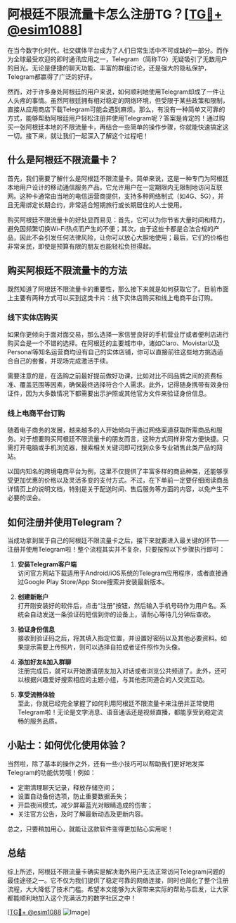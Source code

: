 # 阿根廷不限流量卡怎么注册TG？[[TG💪+ @esim1088](https://t.me/s/esim1088)]

在当今数字化时代，社交媒体平台成为了人们日常生活中不可或缺的一部分。而作为全球最受欢迎的即时通讯应用之一，Telegram（简称TG）无疑吸引了无数用户的目光。无论是便捷的聊天功能、丰富的群组讨论，还是强大的隐私保护，Telegram都赢得了广泛的好评。

然而，对于许多身处阿根廷的用户来说，如何顺利地使用Telegram却成了一件让人头疼的事情。虽然阿根廷拥有相对稳定的网络环境，但受限于某些政策和限制，直接从应用商店下载Telegram可能会遇到麻烦。那么，有没有一种简单又可靠的方式，能够帮助阿根廷用户轻松注册并使用Telegram呢？答案是肯定的！通过购买一张阿根廷本地的不限流量卡，再结合一些简单的操作步骤，你就能快速搞定这一切。接下来，就让我们一起深入了解这个过程吧！

## 什么是阿根廷不限流量卡？

首先，我们需要了解什么是阿根廷不限流量卡。简单来说，这是一种专门为阿根廷本地用户设计的移动通信服务产品，它允许用户在一定期限内无限制地访问互联网。这种卡通常由当地的电信运营商提供，支持多种网络制式（如4G、5G），并且无需绑定长期合约，非常适合短期旅行或长期居住的人士使用。

购买阿根廷不限流量卡的好处显而易见：首先，它可以为你节省大量时间和精力，避免因频繁切换Wi-Fi热点而产生的不便；其次，由于这些卡都是合法合规的产品，因此不会引发任何法律风险，让你可以放心大胆地使用；最后，它们的价格也非常亲民，即使是预算有限的朋友也能轻松负担得起。

## 购买阿根廷不限流量卡的方法

既然知道了阿根廷不限流量卡的重要性，那么接下来就是如何获取它了。目前市面上主要有两种方式可以买到这类卡片：线下实体店购买和线上电商平台订购。

### 线下实体店购买

如果你更倾向于面对面交易，那么选择一家信誉良好的手机营业厅或者便利店进行购买会是一个不错的选择。在阿根廷的主要城市中，诸如Claro、Movistar以及Personal等知名运营商均设有自己的实体店铺，你可以直接前往这些地方挑选适合自己的套餐，并现场完成激活手续。

需要注意的是，在选购之前最好提前做好功课，比如对比不同品牌之间的资费标准、覆盖范围等因素，确保最终选择符合个人需求。此外，记得随身携带有效身份证件，因为大多数情况下都需要出示护照或其他官方文件来验证身份信息。

### 线上电商平台订购

随着电子商务的发展，越来越多的人开始倾向于通过网络渠道获取所需商品和服务。对于想要购买阿根廷不限流量卡的朋友而言，这种方式同样非常方便快捷。只需打开电脑或手机浏览器，搜索相关关键词即可找到众多专业销售此类产品的网站。

以国内知名的跨境电商平台为例，这里不仅提供了丰富多样的商品种类，还能够享受更加优惠的价格以及灵活多变的支付方式。不过，在下单前一定要仔细阅读商品详情页上的说明文档，特别是关于配送时间、售后服务等方面的内容，以免产生不必要的误会。

## 如何注册并使用Telegram？

当成功拿到属于自己的阿根廷不限流量卡之后，接下来就要进入最关键的环节——注册并使用Telegram啦！整个流程其实并不复杂，只要按照以下步骤执行即可：

1. **安装Telegram客户端**  
   访问官方网站下载适用于Android/iOS系统的Telegram应用程序，或者直接通过Google Play Store/App Store搜索并安装最新版本。

2. **创建新账户**  
   打开刚安装好的软件后，点击“注册”按钮，然后输入手机号码作为用户名。系统会自动发送一条验证码短信到你的设备上，请耐心等待几分钟后查收。

3. **验证身份信息**  
   接收到验证码之后，将其填入指定位置，并设置好密码以及其他必要资料。如果提示需要上传照片，则可以选择自拍或者证件照作为头像。

4. **添加好友&加入群聊**  
   注册完成后，就可以开始邀请朋友加入对话或者浏览公共频道了。此外，还可以根据兴趣爱好搜索相应的主题小组，与其他志同道合的人交流互动。

5. **享受流畅体验**  
   至此，你就已经完全掌握了如何利用阿根廷不限流量卡来注册并正常使用Telegram啦！无论是文字消息、语音通话还是视频直播，都能享受到稳定流畅的服务品质。

## 小贴士：如何优化使用体验？

当然啦，除了基本的操作之外，还有一些小技巧可以帮助我们更好地发挥Telegram的功能优势哦！例如：

- 定期清理聊天记录，释放存储空间；
- 设置自动备份选项，防止重要数据丢失；
- 开启夜间模式，减少屏幕蓝光对眼睛造成的伤害；
- 关注官方公告，及时了解最新动态及更新内容。

总之，只要稍加用心，就能让这款软件变得更加贴心实用呢！

## 总结

综上所述，阿根廷不限流量卡确实是解决海外用户无法正常访问Telegram问题的最佳途径之一。它不仅为我们提供了稳定可靠的网络连接，同时也简化了整个注册流程，大大降低了技术门槛。希望本文能够为大家带来实际的帮助与启发，让大家都能顺利地加入这个充满活力的数字社区之中！

[[TG💪+ @esim1088](https://t.me/s/esim1088) ![Image](https://i.postimg.cc/4NQfJmqS/Snipaste-2025-05-13-00-14-12.png)]
